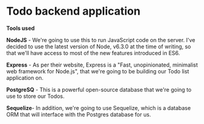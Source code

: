 # Todo backend application

**Tools used**


**NodeJS** - We're going to use this to run JavaScript code on the server. I've decided to use the latest version of Node, v6.3.0 at the time of writing, so that we'll have access to most of the new features introduced in ES6.

**Express** - As per their website, Express is a "Fast, unopinionated, minimalist web framework for Node.js", that we're going to be building our Todo list application on.

**PostgreSQ** - This is a powerful open-source database that we're going to use to store our Todos.

**Sequelize**- In addition, we're going to use Sequelize, which is a database ORM that will interface with the Postgres database for us.




